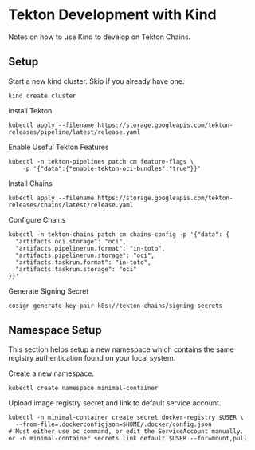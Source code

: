 # Tekton Development with Kind

Notes on how to use Kind to develop on Tekton Chains.

## Setup

Start a new kind cluster. Skip if you already have one.

```
kind create cluster
```

Install Tekton

```
kubectl apply --filename https://storage.googleapis.com/tekton-releases/pipeline/latest/release.yaml
```

Enable Useful Tekton Features
```
kubectl -n tekton-pipelines patch cm feature-flags \
    -p '{"data":{"enable-tekton-oci-bundles":"true"}}'
```

Install Chains

```
kubectl apply --filename https://storage.googleapis.com/tekton-releases/chains/latest/release.yaml
```

Configure Chains

```
kubectl -n tekton-chains patch cm chains-config -p '{"data": {
  "artifacts.oci.storage": "oci",
  "artifacts.pipelinerun.format": "in-toto",
  "artifacts.pipelinerun.storage": "oci",
  "artifacts.taskrun.format": "in-toto",
  "artifacts.taskrun.storage": "oci"
}}'
```

Generate Signing Secret
```
cosign generate-key-pair k8s://tekton-chains/signing-secrets
```

## Namespace Setup

This section helps setup a new namespace which contains the same registry authentication
found on your local system.

Create a new namespace.

```
kubectl create namespace minimal-container
```

Upload image registry secret and link to default service account.

```
kubectl -n minimal-container create secret docker-registry $USER \
  --from-file=.dockerconfigjson=$HOME/.docker/config.json
# Must either use oc command, or edit the ServiceAccount manually.
oc -n minimal-container secrets link default $USER --for=mount,pull
```
